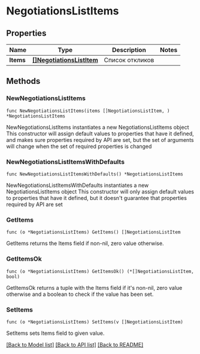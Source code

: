 # NegotiationsListItems

## Properties

Name | Type | Description | Notes
------------ | ------------- | ------------- | -------------
**Items** | [**[]NegotiationsListItem**](NegotiationsListItem.md) | Список откликов | 

## Methods

### NewNegotiationsListItems

`func NewNegotiationsListItems(items []NegotiationsListItem, ) *NegotiationsListItems`

NewNegotiationsListItems instantiates a new NegotiationsListItems object
This constructor will assign default values to properties that have it defined,
and makes sure properties required by API are set, but the set of arguments
will change when the set of required properties is changed

### NewNegotiationsListItemsWithDefaults

`func NewNegotiationsListItemsWithDefaults() *NegotiationsListItems`

NewNegotiationsListItemsWithDefaults instantiates a new NegotiationsListItems object
This constructor will only assign default values to properties that have it defined,
but it doesn't guarantee that properties required by API are set

### GetItems

`func (o *NegotiationsListItems) GetItems() []NegotiationsListItem`

GetItems returns the Items field if non-nil, zero value otherwise.

### GetItemsOk

`func (o *NegotiationsListItems) GetItemsOk() (*[]NegotiationsListItem, bool)`

GetItemsOk returns a tuple with the Items field if it's non-nil, zero value otherwise
and a boolean to check if the value has been set.

### SetItems

`func (o *NegotiationsListItems) SetItems(v []NegotiationsListItem)`

SetItems sets Items field to given value.



[[Back to Model list]](../README.md#documentation-for-models) [[Back to API list]](../README.md#documentation-for-api-endpoints) [[Back to README]](../README.md)


